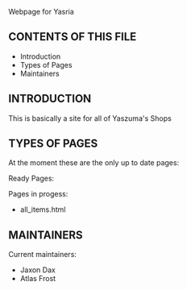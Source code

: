 Webpage for Yasria

CONTENTS OF THIS FILE
---------------------

 * Introduction
 * Types of Pages
 * Maintainers

INTRODUCTION
------------

This is basically a site for all of Yaszuma's Shops

TYPES OF PAGES
--------------

At the moment these are the only up to date pages:

Ready Pages:


Pages in progess:
 * all_items.html

MAINTAINERS
-----------

Current maintainers:
 * Jaxon Dax
 * Atlas Frost
